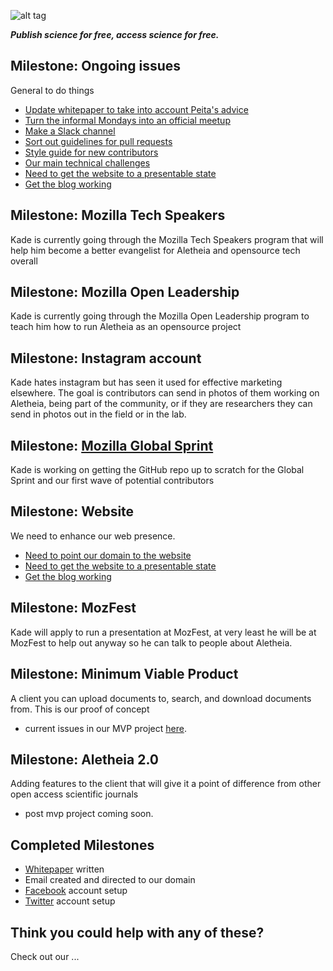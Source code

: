 ![alt tag](https://cloud.githubusercontent.com/assets/24201238/24583976/ced4c43e-179f-11e7-9c40-c0988c346f55.png)

_**Publish science for free, access science for free.**_

## Milestone: Ongoing issues

General to do things

* [Update whitepaper to take into account Peita's advice](https://github.com/aletheia-foundation/whitepaper/issues/6)
* [Turn the informal Mondays into an official meetup](https://github.com/aletheia-foundation/admin/issues/11)
* [Make a Slack channel](https://github.com/aletheia-foundation/admin/issues/)
* [Sort out guidelines for pull requests](https://github.com/aletheia-foundation/admin/issues/7)
* [Style guide for new contributors](https://github.com/aletheia-foundation/admin/issues/4)
* [Our main technical challenges](https://github.com/aletheia-foundation/aletheia-app/issues)
* [Need to get the website to a presentable state](https://github.com/aletheia-foundation/aletheia-foundation.github.io/issues/5)
* [Get the blog working](https://github.com/aletheia-foundation/aletheia-foundation.github.io/issues/6)

## Milestone: Mozilla Tech Speakers

Kade is currently going through the Mozilla Tech Speakers program that will help him become a better evangelist for Aletheia and opensource tech overall

## Milestone: Mozilla Open Leadership

Kade is currently going through the Mozilla Open Leadership program to teach him how to run Aletheia as an opensource project

## Milestone: Instagram account

Kade hates instagram but has seen it used for effective marketing elsewhere. The goal is contributors can send in photos of them working on Aletheia, being part of the community, or if they are researchers they can send in photos out in the field or in the lab.

## Milestone: [Mozilla Global Sprint](https://mozilla.github.io/global-sprint/)

Kade is working on getting the GitHub repo up to scratch for the Global Sprint and our first wave of potential contributors 

## Milestone: Website

We need to enhance our web presence.

* [Need to point our domain to the website](https://github.com/aletheia-foundation/aletheia-foundation.github.io/issues/4)
* [Need to get the website to a presentable state](https://github.com/aletheia-foundation/aletheia-foundation.github.io/issues/5)
* [Get the blog working](https://github.com/aletheia-foundation/aletheia-foundation.github.io/issues/6)

## Milestone: MozFest

Kade will apply to run a presentation at MozFest, at very least he will be at MozFest to help out anyway so he can talk to people about Aletheia.

## Milestone: Minimum Viable Product

A client you can upload documents to, search, and download documents from. This is our proof of concept

* current issues in our MVP project [here](https://github.com/orgs/aletheia-foundation/projects/1).

## Milestone: Aletheia 2.0

Adding features to the client that will give it a point of difference from other open access scientific journals

* post mvp project coming soon.

## Completed Milestones

* [Whitepaper](https://github.com/aletheia-foundation/whitepaper) written
* Email created and directed to our domain
* [Facebook](https://www.facebook.com/aletheiaf/) account setup
* [Twitter](https://twitter.com/aletheia_f) account setup

## Think you could help with any of these?

Check out our ...
